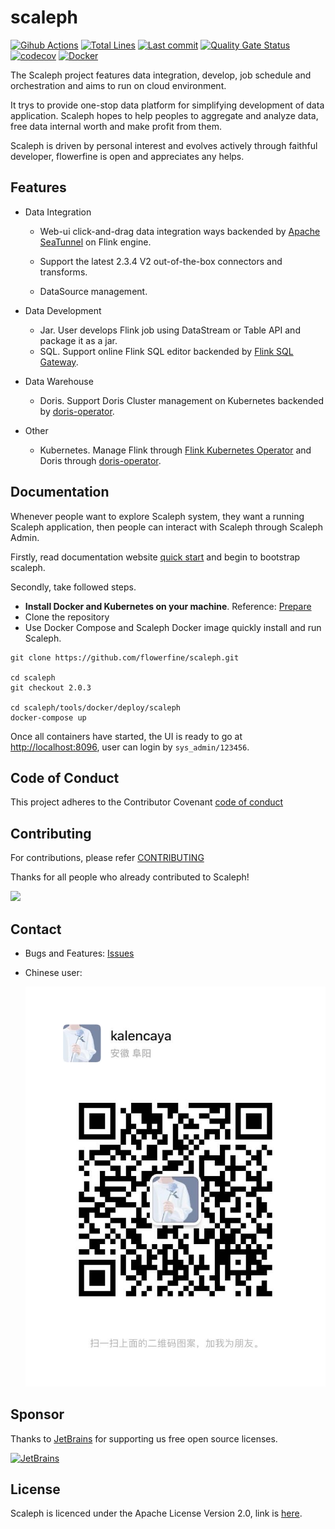 # scaleph

[![Gihub Actions](https://github.com/flowerfine/scaleph/actions/workflows/ci-maven.yml/badge.svg?branch=master)](https://github.com/flowerfine/scaleph/actions) [![Total Lines](https://tokei.rs/b1/github/flowerfine/scaleph?category=lines)](https://github.com/flowerfine/scaleph) [![Last commit](https://img.shields.io/github/last-commit/flowerfine/scaleph.svg)](https://github.com/flowerfine/scaleph) [![Quality Gate Status](https://sonarcloud.io/api/project_badges/measure?project=flowerfine_scaleph&metric=sqale_rating)](https://sonarcloud.io/dashboard?id=flowerfine_scaleph) [![codecov](https://codecov.io/gh/flowerfine/scaleph/branch/master/graph/badge.svg)](https://codecov.io/gh/flowerfine/scaleph/branch/master) [![Docker](https://img.shields.io/badge/docker-%230db7ed.svg?style=flat&logo=docker&logoColor=white)](https://github.com/orgs/flowerfine/packages?repo_name=scaleph)

The Scaleph project features data integration, develop,  job schedule and orchestration and aims to run on cloud environment. 

It trys to provide one-stop data platform for simplifying development of data application. Scaleph hopes to help peoples to aggregate and analyze data, free data internal worth and make profit from them.

Scaleph is driven by personal interest and evolves actively through faithful developer, flowerfine is open and appreciates any helps.

## Features

* Data Integration
  * Web-ui click-and-drag data integration ways backended by [Apache SeaTunnel](https://seatunnel.apache.org/) on Flink engine.
  
  * Support the latest 2.3.4 V2 out-of-the-box connectors and transforms.

  * DataSource management.
  
* Data Development
  * Jar. User develops Flink job using DataStream or Table API and package it as a jar.
  * SQL. Support online Flink SQL editor backended by [Flink SQL Gateway](https://nightlies.apache.org/flink/flink-docs-release-1.18/docs/dev/table/sql-gateway/overview/).
* Data Warehouse
  * Doris. Support Doris Cluster management on Kubernetes backended by [doris-operator](https://github.com/selectdb/doris-operator).

* Other
  * Kubernetes. Manage Flink through [Flink Kubernetes Operator](https://nightlies.apache.org/flink/flink-kubernetes-operator-docs-stable/) and Doris through [doris-operator](https://github.com/selectdb/doris-operator).


## Documentation

Whenever people want to explore Scaleph system, they want a running Scaleph application, then people can interact with Scaleph through Scaleph Admin.

Firstly, read documentation website [quick start](https://flowerfine.github.io/scaleph-repress-site/quick-start/) and begin to bootstrap scaleph.

Secondly, take followed steps.

* **Install Docker and Kubernetes on your machine**. Reference: [Prepare](https://flowerfine.github.io/scaleph-repress-site/quick-start/prepare/index.html)
* Clone the repository
* Use Docker Compose and Scaleph Docker image quickly install and run Scaleph.

```shell
git clone https://github.com/flowerfine/scaleph.git

cd scaleph
git checkout 2.0.3

cd scaleph/tools/docker/deploy/scaleph
docker-compose up
```

Once all containers have started, the UI is ready to go at [http://localhost:8096](http://localhost:8096/), user can login by `sys_admin/123456`.

## Code of Conduct

This project adheres to the Contributor Covenant [code of conduct](https://www.contributor-covenant.org/version/2/1/code_of_conduct/)

## Contributing

For contributions, please refer [CONTRIBUTING](https://github.com/flowerfine/scaleph)

Thanks for all people who already contributed to Scaleph!

<a href="https://github.com/flowerfine/scaleph/graphs/contributors">
    <img src="https://contrib.rocks/image?repo=flowerfine/scaleph" /></a>

## Contact

* Bugs and Features: [Issues](https://github.com/flowerfine/scaleph/issues)

* Chinese user:

   ![wechat](docs/image/1581680135004_.pic.jpg)

## Sponsor

Thanks to [JetBrains](https://www.jetbrains.com/?from=scaleph) for supporting us free open source licenses.

[![JetBrains](https://img.alicdn.com/tfs/TB1sSomo.z1gK0jSZLeXXb9kVXa-120-130.svg)](https://www.jetbrains.com/?from=scaleph)

## License

Scaleph is licenced under the Apache License Version 2.0, link is [here](https://www.apache.org/licenses/LICENSE-2.0.txt).
